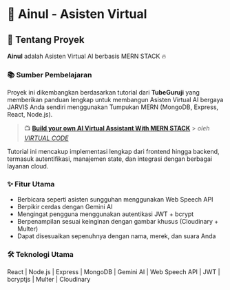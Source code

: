 # 🎨 Ainul - Asisten Virtual

## 🚀 Tentang Proyek

**Ainul** adalah Asisten Virtual AI berbasis MERN STACK 🔥

### 📚 Sumber Pembelajaran

Proyek ini dikembangkan berdasarkan tutorial dari **TubeGuruji** yang memberikan panduan lengkap untuk membangun Asisten Virtual AI bergaya JARVIS Anda sendiri menggunakan Tumpukan MERN (MongoDB, Express, React, Node.js).

> 📺 **[Build your own AI Virtual Assistant With MERN STACK](https://www.youtube.com/watch?v=7_JwpPLyRbw)** > _oleh [VIRTUAL CODE](https://www.youtube.com/@virtual_code)_

Tutorial ini mencakup implementasi lengkap dari frontend hingga backend, termasuk autentifikasi, manajemen state, dan integrasi dengan berbagai layanan cloud.

### ✨ Fitur Utama

- Berbicara seperti asisten sungguhan menggunakan Web Speech API
- Berpikir cerdas dengan Gemini AI
- Mengingat pengguna menggunakan autentikasi JWT + bcrypt
- Berpenampilan sesuai keinginan dengan gambar khusus (Cloudinary + Multer)
- Dapat disesuaikan sepenuhnya dengan nama, merek, dan suara Anda

### 🛠️ Teknologi Utama

React | Node.js | Express | MongoDB | Gemini AI | Web Speech API | JWT | bcryptjs | Multer | Cloudinary
